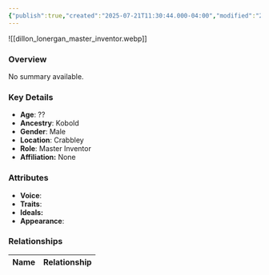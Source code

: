 ```yaml
---
{"publish":true,"created":"2025-07-21T11:30:44.000-04:00","modified":"2025-07-25T11:36:22.000-04:00","published":"2025-07-25T11:36:22.000-04:00","cssclasses":"","Age":"??","Ancestry":"Kobold","Gender":"Male","Location":["Crabbley"],"Role":["Master Inventor"],"Affiliation":["None"],"Appearances":["[[-The High Rollers Campaign-]]","[[Pill'Grim's Bounty]]"]}
---
```



![[dillon_lonergan_master_inventor.webp]]

### Overview
No summary available.

### Key Details
- **Age**: ??
- **Ancestry**: Kobold
- **Gender**: Male
- **Location**: Crabbley
- **Role**: Master Inventor
- **Affiliation:** None

### Attributes
- **Voice**: 
- **Traits**: 
- **Ideals:** 
- **Appearance**:

### Relationships

| Name  | Relationship |
| ----- | ------------ |
